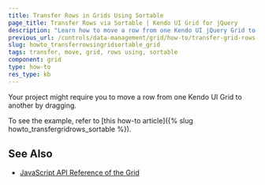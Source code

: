 ```yaml
---
title: Transfer Rows in Grids Using Sortable
page_title: Transfer Rows via Sortable | Kendo UI Grid for jQuery
description: "Learn how to move a row from one Kendo UI jQuery Grid to another using the Sortable widget."
previous_url: /controls/data-management/grid/how-to/transfer-grid-rows-sortable, /controls/data-management/grid/how-to/integration/transfer-grid-rows-sortable
slug: howto_transferrowsingridsortable_grid
tags: transfer, move, grid, rows using, sortable
component: grid
type: how-to
res_type: kb
---
```


Your project might require you to move a row from one Kendo UI Grid to another by dragging.

To see the example, refer to [this how-to article]({% slug howto_transfergridrows_sortable %}).

## See Also

* [JavaScript API Reference of the Grid](/api/javascript/ui/grid)
